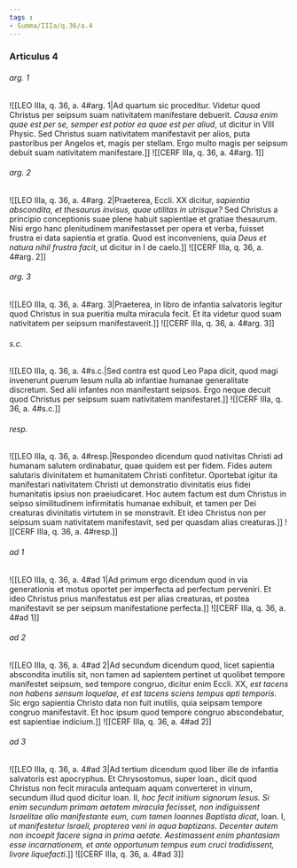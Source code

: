 ```yaml
---
tags : 
- Summa/IIIa/q.36/a.4
---
```


### Articulus 4

###### arg. 1
![[LEO IIIa, q. 36, a. 4#arg. 1|Ad quartum sic proceditur. Videtur quod Christus per seipsum suam nativitatem manifestare debuerit. *Causa enim quae est per se, semper est potior ea quae est per aliud*, ut dicitur in VIII Physic. Sed Christus suam nativitatem manifestavit per alios, puta pastoribus per Angelos et, magis per stellam. Ergo multo magis per seipsum debuit suam nativitatem manifestare.]]
![[CERF IIIa, q. 36, a. 4#arg. 1]]

###### arg. 2
![[LEO IIIa, q. 36, a. 4#arg. 2|Praeterea, Eccli. XX dicitur, *sapientia abscondita, et thesaurus invisus, quae utilitas in utrisque?* Sed Christus a principio conceptionis suae plene habuit sapientiae et gratiae thesaurum. Nisi ergo hanc plenitudinem manifestasset per opera et verba, fuisset frustra ei data sapientia et gratia. Quod est inconveniens, quia *Deus et natura nihil frustra facit*, ut dicitur in I de caelo.]]
![[CERF IIIa, q. 36, a. 4#arg. 2]]

###### arg. 3
![[LEO IIIa, q. 36, a. 4#arg. 3|Praeterea, in libro de infantia salvatoris legitur quod Christus in sua pueritia multa miracula fecit. Et ita videtur quod suam nativitatem per seipsum manifestaverit.]]
![[CERF IIIa, q. 36, a. 4#arg. 3]]

###### s.c.
![[LEO IIIa, q. 36, a. 4#s.c.|Sed contra est quod Leo Papa dicit, quod magi invenerunt puerum Iesum nulla ab infantiae humanae generalitate discretum. Sed alii infantes non manifestant seipsos. Ergo neque decuit quod Christus per seipsum suam nativitatem manifestaret.]]
![[CERF IIIa, q. 36, a. 4#s.c.]]

###### resp.
![[LEO IIIa, q. 36, a. 4#resp.|Respondeo dicendum quod nativitas Christi ad humanam salutem ordinabatur, quae quidem est per fidem. Fides autem salutaris divinitatem et humanitatem Christi confitetur. Oportebat igitur ita manifestari nativitatem Christi ut demonstratio divinitatis eius fidei humanitatis ipsius non praeiudicaret. Hoc autem factum est dum Christus in seipso similitudinem infirmitatis humanae exhibuit, et tamen per Dei creaturas divinitatis virtutem in se monstravit. Et ideo Christus non per seipsum suam nativitatem manifestavit, sed per quasdam alias creaturas.]]
![[CERF IIIa, q. 36, a. 4#resp.]]

###### ad 1
![[LEO IIIa, q. 36, a. 4#ad 1|Ad primum ergo dicendum quod in via generationis et motus oportet per imperfecta ad perfectum perveniri. Et ideo Christus prius manifestatus est per alias creaturas, et postea manifestavit se per seipsum manifestatione perfecta.]]
![[CERF IIIa, q. 36, a. 4#ad 1]]

###### ad 2
![[LEO IIIa, q. 36, a. 4#ad 2|Ad secundum dicendum quod, licet sapientia abscondita inutilis sit, non tamen ad sapientem pertinet ut quolibet tempore manifestet seipsum, sed tempore congruo, dicitur enim Eccli. XX, *est tacens non habens sensum loquelae, et est tacens sciens tempus apti temporis*. Sic ergo sapientia Christo data non fuit inutilis, quia seipsam tempore congruo manifestavit. Et hoc ipsum quod tempore congruo abscondebatur, est sapientiae indicium.]]
![[CERF IIIa, q. 36, a. 4#ad 2]]

###### ad 3
![[LEO IIIa, q. 36, a. 4#ad 3|Ad tertium dicendum quod liber ille de infantia salvatoris est apocryphus. Et Chrysostomus, super Ioan., dicit quod Christus non fecit miracula antequam aquam converteret in vinum, secundum illud quod dicitur Ioan. II, *hoc fecit initium signorum Iesus. Si enim secundum primam aetatem miracula fecisset, non indiguissent Israelitae alio manifestante eum, cum tamen Ioannes Baptista dicat*, Ioan. I, *ut manifestetur Israeli, propterea veni in aqua baptizans. Decenter autem non incoepit facere signa in prima aetate. Aestimassent enim phantasiam esse incarnationem, et ante opportunum tempus eum cruci tradidissent, livore liquefacti*.]]
![[CERF IIIa, q. 36, a. 4#ad 3]]

